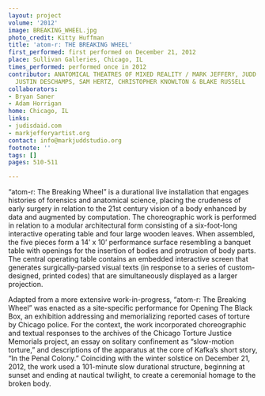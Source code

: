 ```yaml
---
layout: project
volume: '2012'
image: BREAKING_WHEEL.jpg
photo_credit: Kitty Huffman
title: 'atom-r: THE BREAKING WHEEL'
first_performed: first performed on December 21, 2012
place: Sullivan Galleries, Chicago, IL
times_performed: performed once in 2012
contributor: ANATOMICAL THEATRES OF MIXED REALITY / MARK JEFFERY, JUDD MORRISSEY,
  JUSTIN DESCHAMPS, SAM HERTZ, CHRISTOPHER KNOWLTON & BLAKE RUSSELL
collaborators:
- Bryan Saner
- Adam Horrigan
home: Chicago, IL
links:
- judisdaid.com
- markjefferyartist.org
contact: info@markjuddstudio.org
footnote: ''
tags: []
pages: 510-511

---
```


“atom-r: The Breaking Wheel” is a durational live installation that engages histories of forensics and anatomical science, placing the crudeness of early surgery in relation to the 21st century vision of a body enhanced by data and augmented by computation. The choreographic work is performed in relation to a modular architectural form consisting of a six-foot-long interactive operating table and four large wooden leaves. When assembled, the five pieces form a 14’ x 10’ performance surface resembling a banquet table with openings for the insertion of bodies and protrusion of body parts. The central operating table contains an embedded interactive screen that generates surgically-parsed visual texts (in response to a series of custom-designed, printed codes) that are simultaneously displayed as a larger projection.

Adapted from a more extensive work-in-progress, “atom-r: The Breaking Wheel” was enacted as a site-specific performance for Opening The Black Box, an exhibition addressing and memorializing reported cases of torture by Chicago police. For the context, the work incorporated choreographic and textual responses to the archives of the Chicago Torture Justice Memorials project, an essay on solitary confinement as “slow-motion torture,” and descriptions of the apparatus at the core of Kafka’s short story, “In the Penal Colony.” Coinciding with the winter solstice on December 21, 2012, the work used a 101-minute slow durational structure, beginning at sunset and ending at nautical twilight, to create a ceremonial homage to the broken body.
